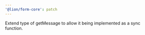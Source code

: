 ```yaml
---
'@lion/form-core': patch
---
```


Extend type of getMessage to allow it being implemented as a sync function.
